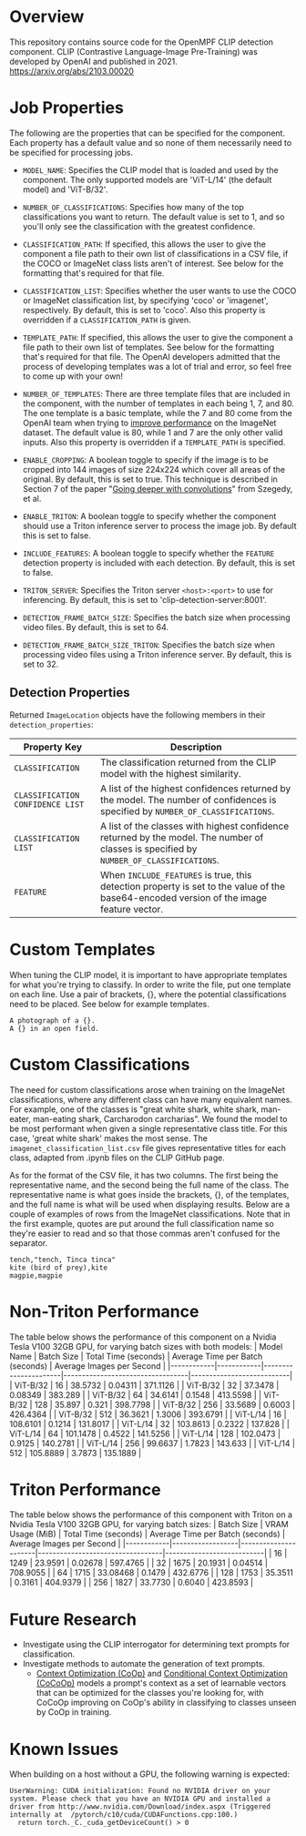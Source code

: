 # Overview

This repository contains source code for the OpenMPF CLIP detection component. CLIP (Contrastive Language-Image Pre-Training) was developed by OpenAI and published in 2021. https://arxiv.org/abs/2103.00020

# Job Properties

The following are the properties that can be specified for the component. Each property has a default value and so none of them necessarily need to be specified for processing jobs.

- `MODEL_NAME`: Specifies the CLIP model that is loaded and used by the component. The only supported models are 'ViT-L/14' (the default model) and 'ViT-B/32'.

- `NUMBER_OF_CLASSIFICATIONS`: Specifies how many of the top classifications you want to return. The default value is set to 1, and so you'll only see the classification with the greatest confidence.

- `CLASSIFICATION_PATH`: If specified, this allows the user to give the component a file path to their own list of classifications in a CSV file, if the COCO or ImageNet class lists aren't of interest. See below for the formatting that's required for that file.

- `CLASSIFICATION_LIST`: Specifies whether the user wants to use the COCO or ImageNet classification list, by specifying 'coco' or 'imagenet', respectively. By default, this is set to 'coco'. Also this property is overridden if a `CLASSIFICATION_PATH` is given.

- `TEMPLATE_PATH`: If specified, this allows the user to give the component a file path to their own list of templates. See below for the formatting that's required for that file. The OpenAI developers admitted that the process of developing templates was a lot of trial and error, so feel free to come up with your own!

- `NUMBER_OF_TEMPLATES`: There are three template files that are included in the component, with the number of templates in each being 1, 7, and 80. The one template is a basic template, while the 7 and 80 come from the OpenAI team when trying to [improve performance](https://github.com/openai/CLIP/blob/main/notebooks/Prompt_Engineering_for_ImageNet.ipynb) on the ImageNet dataset. The default value is 80, while 1 and 7 are the only other valid inputs. Also this property is overridden if a `TEMPLATE_PATH` is specified.

- `ENABLE_CROPPING`: A boolean toggle to specify if the image is to be cropped into 144 images of size 224x224 which cover all areas of the original. By default, this is set to true. This technique is described in Section 7 of the paper "[Going deeper with convolutions](https://arxiv.org/abs/1409.4842)" from Szegedy, et al. 

- `ENABLE_TRITON`: A boolean toggle to specify whether the component should use a Triton inference server to process the image job. By default this is set to false.

- `INCLUDE_FEATURES`: A boolean toggle to specify whether the `FEATURE` detection property is included with each detection. By default, this is set to false.

- `TRITON_SERVER`: Specifies the Triton server `<host>:<port>` to use for inferencing. By default, this is set to 'clip-detection-server:8001'.

- `DETECTION_FRAME_BATCH_SIZE`: Specifies the batch size when processing video files. By default, this is set to 64.

- `DETECTION_FRAME_BATCH_SIZE_TRITON`: Specifies the batch size when processing video files using a Triton inference server. By default, this is set to 32.

## Detection Properties

Returned `ImageLocation` objects have the following members in their `detection_properties`:

| Property Key                     | Description 
|----------------------------------|----------------------------------------------------------------------------------------------------------------------------------------
| `CLASSIFICATION`                 | The classification returned from the CLIP model with the highest similarity.
| `CLASSIFICATION CONFIDENCE LIST` | A list of the highest confidences returned by the model. The number of confidences is specified by `NUMBER_OF_CLASSIFICATIONS`.
| `CLASSIFICATION LIST`            | A list of the classes with highest confidence returned by the model. The number of classes is specified by `NUMBER_OF_CLASSIFICATIONS`.
| `FEATURE`                        | When `INCLUDE_FEATURES` is true, this detection property is set to the value of the base64-encoded version of the image feature vector.

# Custom Templates

When tuning the CLIP model, it is important to have appropriate templates for what you're trying to classify. In order to write the file, put one template on each line. Use a pair of brackets, {}, where the potential classifications need to be placed. See below for example templates.
```
A photograph of a {}.
A {} in an open field.
```

# Custom Classifications

The need for custom classifications arose when training on the ImageNet classifications, where any different class can have many equivalent names. For example, one of the classes is "great white shark, white shark, man-eater, man-eating shark, Carcharodon carcharias". We found the model to be most performant when given a single representative class title. For this case, 'great white shark' makes the most sense. The `imagenet_classification_list.csv` file gives representative titles for each class, adapted from .ipynb files on the CLIP GitHub page.

As for the format of the CSV file, it has two columns. The first being the representative name, and the second being the full name of the class. The representative name is what goes inside the brackets, {}, of the templates, and the full name is what will be used when displaying results. Below are a couple of examples of rows from the ImageNet classifications. Note that in the first example, quotes are put around the full classification name so they're easier to read and so that those commas aren't confused for the separator.

```
tench,"tench, Tinca tinca"
kite (bird of prey),kite
magpie,magpie
```
# Non-Triton Performance
The table below shows the performance of this component on a Nvidia Tesla V100 32GB GPU, for varying batch sizes with both models:
| Model Name | Batch Size | Total Time (seconds) | Average Time per Batch (seconds) | Average Images per Second |
|------------|------------|----------------------|----------------------------------|---------------------------|
|   ViT-B/32 |         16 |              38.5732 |                          0.04311 |                  371.1126 |
|   ViT-B/32 |         32 |              37.3478 |                          0.08349 |                   383.289 |
|   ViT-B/32 |         64 |              34.6141 |                           0.1548 |                  413.5598 |
|   ViT-B/32 |        128 |               35.897 |                            0.321 |                  398.7798 |
|   ViT-B/32 |        256 |              33.5689 |                           0.6003 |                  426.4364 |
|   ViT-B/32 |        512 |              36.3621 |                           1.3006 |                  393.6791 |
|   ViT-L/14 |         16 |             108.6101 |                           0.1214 |                  131.8017 |
|   ViT-L/14 |         32 |             103.8613 |                           0.2322 |                   137.828 |
|   ViT-L/14 |         64 |             101.1478 |                           0.4522 |                  141.5256 |
|   ViT-L/14 |        128 |             102.0473 |                           0.9125 |                  140.2781 |
|   ViT-L/14 |        256 |              99.6637 |                           1.7823 |                   143.633 |
|   ViT-L/14 |        512 |             105.8889 |                           3.7873 |                  135.1889 |

# Triton Performance
The table below shows the performance of this component with Triton on a Nvidia Tesla V100 32GB GPU, for varying batch sizes:
| Batch Size | VRAM Usage (MiB) | Total Time (seconds) | Average Time per Batch (seconds) | Average Images per Second |
|------------|------------------|----------------------|----------------------------------|---------------------------|
|         16 |             1249 |              23.9591 |                          0.02678 |                  597.4765 |
|         32 |             1675 |              20.1931 |                          0.04514 |                  708.9055 |
|         64 |             1715 |             33.08468 |                           0.1479 |                  432.6776 |
|        128 |             1753 |              35.3511 |                           0.3161 |                  404.9379 |
|        256 |             1827 |              33.7730 |                           0.6040 |                  423.8593 |

# Future Research
* Investigate using the CLIP interrogator for determining text prompts for classification.
* Investigate methods to automate the generation of text prompts.
  * [Context Optimization (CoOp)](http://arxiv.org/abs/2109.01134) and [Conditional Context Optimization (CoCoOp)](http://arxiv.org/abs/2203.05557) models a prompt's context as a set of learnable vectors that can be optimized for the classes you're looking for, with CoCoOp improving on CoOp's ability in classifying to classes unseen by CoOp in training. 

# Known Issues

When building on a host without a GPU, the following warning is expected:
```
UserWarning: CUDA initialization: Found no NVIDIA driver on your system. Please check that you have an NVIDIA GPU and installed a driver from http://www.nvidia.com/Download/index.aspx (Triggered internally at  /pytorch/c10/cuda/CUDAFunctions.cpp:100.)
  return torch._C._cuda_getDeviceCount() > 0
```